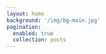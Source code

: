 ```yaml
---
layout: home
background: '/img/bg-main.jpg'
pagination:
  enabled: true
  collection: posts
---
```


